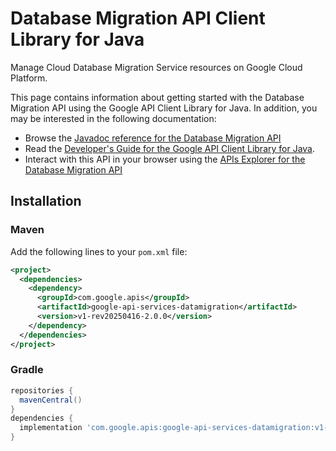 # Database Migration API Client Library for Java

Manage Cloud Database Migration Service resources on Google Cloud Platform.

This page contains information about getting started with the Database Migration API
using the Google API Client Library for Java. In addition, you may be interested
in the following documentation:

* Browse the [Javadoc reference for the Database Migration API][javadoc]
* Read the [Developer's Guide for the Google API Client Library for Java][google-api-client].
* Interact with this API in your browser using the [APIs Explorer for the Database Migration API][api-explorer]

## Installation

### Maven

Add the following lines to your `pom.xml` file:

```xml
<project>
  <dependencies>
    <dependency>
      <groupId>com.google.apis</groupId>
      <artifactId>google-api-services-datamigration</artifactId>
      <version>v1-rev20250416-2.0.0</version>
    </dependency>
  </dependencies>
</project>
```

### Gradle

```gradle
repositories {
  mavenCentral()
}
dependencies {
  implementation 'com.google.apis:google-api-services-datamigration:v1-rev20250416-2.0.0'
}
```

[javadoc]: https://googleapis.dev/java/google-api-services-datamigration/latest/index.html
[google-api-client]: https://github.com/googleapis/google-api-java-client/
[api-explorer]: https://developers.google.com/apis-explorer/#p/datamigration/v1/
